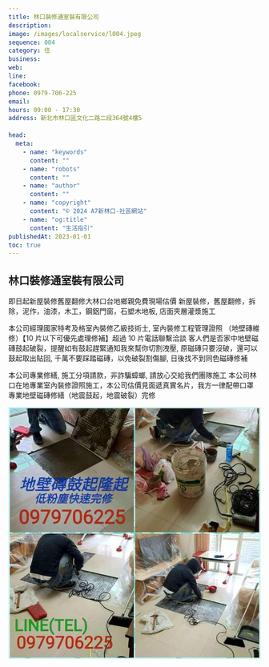 ```yaml
---
title: 林口裝修通室裝有限公司
description:
image: /images/localservice/l004.jpeg
sequence: 004
category: 住
business:
web:
line:
facebook:
phone: 0979-706-225
email:
hours: 09:00 - 17:30
address: 新北市林口區文化二路二段364號4樓5

head:
  meta:
    - name: "keywords"
      content: ""
    - name: "robots"
      content: ""
    - name: "author"
      content: ""
    - name: "copyright"
      content: "© 2024 A7新林口-社區網站"
    - name: "og:title"
      content: "生活指引"
publishedAt: 2023-01-01
toc: true
---
```


## 林口裝修通室裝有限公司

即日起新屋裝修舊屋翻修大林口台地鄉親免費現場估價
新屋裝修，舊屋翻修，拆除，泥作，油漆，木工，鋼鋁門窗，石塑木地板, 店面夾層灌漿施工

本公司經理國家特考及格室內裝修乙級技術士, 室內裝修工程管理證照
（地壁磚維修）【10 片以下可優先處理修補】超過 10 片電話聯繫洽談
客人們是否家中地壁磁磚鼓起破裂，提醒如有鼓起趕緊通知我來幫你切割洩壓, 原磁磚只要沒破，還可以鼓起取出貼回, 千萬不要踩踏磁磚，以免破裂割傷腳, 日後找不到同色磁磚修補

本公司專業修繕, 施工分項請款，非詐騙蟑螂, 請放心交給我們團隊施工
本公司林口在地專業室內裝修證照施工，本公司估價見面遞真實名片，我方一律配帶口罩
專業地壁磁磚修繕（地震鼓起，地震破裂）完修

![l004-1.jpeg](/images/localservice/l004-1.jpeg)

